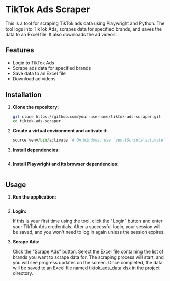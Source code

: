 # TikTok Ads Scraper

This is a tool for scraping TikTok ads data using Playwright and Python. The tool logs into TikTok Ads, scrapes data for specified brands, and saves the data to an Excel file. It also downloads the ad videos.

## Features
- Login to TikTok Ads
- Scrape ads data for specified brands
- Save data to an Excel file
- Download ad videos

## Installation

1. **Clone the repository:**
   ```sh
   git clone https://github.com/your-username/tiktok-ads-scraper.git
   cd tiktok-ads-scraper

2. **Create a virtual environment and activate it:**
    ```python -m venv venv
    source venv/bin/activate  # On Windows, use `venv\Scripts\activate`

3. **Install dependencies:**
    ```pip install -r requirements.txt

4. **Install Playwright and its browser dependencies:**
    ```playwright install

## Usage

1. **Run the application:**
    ```python main.py

2. **Login:**

    If this is your first time using the tool, click the "Login" button and enter your TikTok Ads credentials.
    After a successful login, your session will be saved, and you won't need to log in again unless the session expires.

3. **Scrape Ads:**

    Click the "Scrape Ads" button.
    Select the Excel file containing the list of brands you want to scrape data for.
    The scraping process will start, and you will see progress updates on the screen.
    Once completed, the data will be saved to an Excel file named tiktok_ads_data.xlsx in the project directory.

